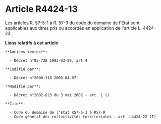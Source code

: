 # Article R4424-13

Les articles R. 57-5-1 à R. 57-9 du code du domaine de l'Etat sont applicables aux titres pris ou accordés en application de
l'article L. 4424-22.

**Liens relatifs à cet article**

	**Anciens textes**:

	  - Décret n°93-728 1993-03-29, art 4

	**Codifié par**:

	  - Décret n°2000-318 2000-04-07

	**Modifié par**:

	  - Décret n°2002-823 du 3 mai 2002 - art. 1 ()

	**Cite**:

	  - Code du domaine de l'Etat R57-5-1 à R57-9
	  - Code général des collectivités territoriales - art. L4424-22 (T)
